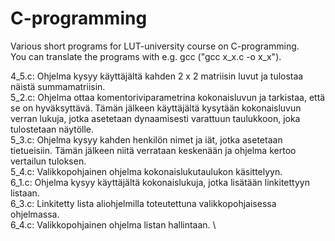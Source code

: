 # C-programming
Various short programs for LUT-university course on C-programming.\
You can translate the programs with e.g. gcc ("gcc x_x.c -o x_x").

4_5.c: Ohjelma kysyy käyttäjältä kahden 2 x 2 matriisin luvut ja tulostaa näistä summamatriisin.\
5_2.c: Ohjelma ottaa komentoriviparametrina kokonaisluvun ja tarkistaa, että se on hyväksyttävä. Tämän jälkeen käyttäjältä kysytään kokonaisluvun verran lukuja, jotka asetetaan dynaamisesti varattuun taulukkoon, joka tulostetaan näytölle.\
5_3.c: Ohjelma kysyy kahden henkilön nimet ja iät, jotka asetetaan tietueisiin. Tämän jälkeen niitä verrataan keskenään ja ohjelma kertoo vertailun tuloksen.\
5_4.c: Valikkopohjainen ohjelma kokonaislukutaulukon käsittelyyn.\
6_1.c: Ohjelma kysyy käyttäjältä kokonaislukuja, jotka lisätään linkitettyyn listaan.\
6_3.c: Linkitetty lista aliohjelmilla toteutettuna valikkopohjaisessa ohjelmassa.\
6_4.c: Valikkopohjainen ohjelma listan hallintaan. \
